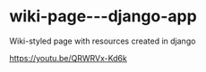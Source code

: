 # wiki-page---django-app
Wiki-styled page with resources created in django

https://youtu.be/QRWRVx-Kd6k

